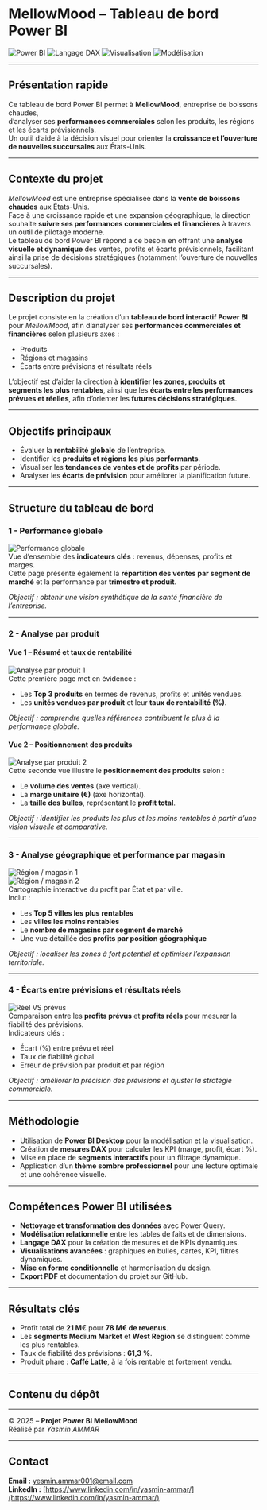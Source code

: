 # MellowMood – Tableau de bord Power BI

![Power BI](https://img.shields.io/badge/Outil-Power%20BI-yellow?style=for-the-badge&logo=powerbi)
![Langage DAX](https://img.shields.io/badge/DAX-Measures-blue?style=for-the-badge)
![Visualisation](https://img.shields.io/badge/Visualisation-Dashboard-orange?style=for-the-badge)
![Modélisation](https://img.shields.io/badge/Modélisation-Données-green?style=for-the-badge)

---

## Présentation rapide
Ce tableau de bord Power BI permet à **MellowMood**, entreprise de boissons chaudes,  
d’analyser ses **performances commerciales** selon les produits, les régions et les écarts prévisionnels.  
Un outil d’aide à la décision visuel pour orienter la **croissance et l’ouverture de nouvelles succursales** aux États-Unis.

---

## Contexte du projet
*MellowMood* est une entreprise spécialisée dans la **vente de boissons chaudes** aux États-Unis.  
Face à une croissance rapide et une expansion géographique, la direction souhaite **suivre ses performances commerciales et financières** à travers un outil de pilotage moderne.  
Le tableau de bord Power BI répond à ce besoin en offrant une **analyse visuelle et dynamique** des ventes, profits et écarts prévisionnels, facilitant ainsi la prise de décisions stratégiques (notamment l’ouverture de nouvelles succursales).

---

## Description du projet
Le projet consiste en la création d’un **tableau de bord interactif Power BI** pour *MellowMood*, afin d’analyser ses **performances commerciales et financières** selon plusieurs axes :  
- Produits  
- Régions et magasins  
- Écarts entre prévisions et résultats réels  

L’objectif est d’aider la direction à **identifier les zones, produits et segments les plus rentables**, ainsi que les **écarts entre les performances prévues et réelles**, afin d’orienter les **futures décisions stratégiques**.

---

## Objectifs principaux
- Évaluer la **rentabilité globale** de l’entreprise.  
- Identifier les **produits et régions les plus performants**.  
- Visualiser les **tendances de ventes et de profits** par période.  
- Analyser les **écarts de prévision** pour améliorer la planification future.  

---

## Structure du tableau de bord

### 1 - Performance globale
![Performance globale](captures/1-Performance_globale.png)  
Vue d’ensemble des **indicateurs clés** : revenus, dépenses, profits et marges.  
Cette page présente également la **répartition des ventes par segment de marché** et la performance par **trimestre et produit**.  

*Objectif : obtenir une vision synthétique de la santé financière de l’entreprise.*

---

### 2 - Analyse par produit
#### Vue 1 – Résumé et taux de rentabilité
![Analyse par produit 1](captures/2-Analyse_par_produit%20(1).png)  
Cette première page met en évidence :  
- Les **Top 3 produits** en termes de revenus, profits et unités vendues.  
- Les **unités vendues par produit** et leur **taux de rentabilité (%)**.  

*Objectif : comprendre quelles références contribuent le plus à la performance globale.*

#### Vue 2 – Positionnement des produits
![Analyse par produit 2](captures/2-Analyse_par_produit%20(2).png)  
Cette seconde vue illustre le **positionnement des produits** selon :  
- Le **volume des ventes** (axe vertical).  
- La **marge unitaire (€)** (axe horizontal).  
- La **taille des bulles**, représentant le **profit total**.  

*Objectif : identifier les produits les plus et les moins rentables à partir d’une vision visuelle et comparative.*

---

### 3 - Analyse géographique et performance par magasin
![Région / magasin 1](captures/3-Région_%20magasin%20(1).png)  
![Région / magasin 2](captures/3-Région_%20magasin%20(2).png)  
Cartographie interactive du profit par État et par ville.  
Inclut :  
- Les **Top 5 villes les plus rentables**  
- Les **villes les moins rentables**  
- Le **nombre de magasins par segment de marché**  
- Une vue détaillée des **profits par position géographique**  

*Objectif : localiser les zones à fort potentiel et optimiser l’expansion territoriale.*

---

### 4 - Écarts entre prévisions et résultats réels
![Réel VS prévus](captures/4-Réel_VS_prévus.png)  
Comparaison entre les **profits prévus** et **profits réels** pour mesurer la fiabilité des prévisions.  
Indicateurs clés :  
- Écart (%) entre prévu et réel  
- Taux de fiabilité global  
- Erreur de prévision par produit et par région  

*Objectif : améliorer la précision des prévisions et ajuster la stratégie commerciale.*

---

## Méthodologie
- Utilisation de **Power BI Desktop** pour la modélisation et la visualisation.  
- Création de **mesures DAX** pour calculer les KPI (marge, profit, écart %).  
- Mise en place de **segments interactifs** pour un filtrage dynamique.  
- Application d’un **thème sombre professionnel** pour une lecture optimale et une cohérence visuelle.

---

## Compétences Power BI utilisées
- **Nettoyage et transformation des données** avec Power Query.  
- **Modélisation relationnelle** entre les tables de faits et de dimensions.  
- **Langage DAX** pour la création de mesures et de KPIs dynamiques.  
- **Visualisations avancées** : graphiques en bulles, cartes, KPI, filtres dynamiques.  
- **Mise en forme conditionnelle** et harmonisation du design.  
- **Export PDF** et documentation du projet sur GitHub.  

---

## Résultats clés
- Profit total de **21 M€** pour **78 M€ de revenus**.  
- Les **segments Medium Market** et **West Region** se distinguent comme les plus rentables.  
- Taux de fiabilité des prévisions : **61,3 %**.  
- Produit phare : **Caffé Latte**, à la fois rentable et fortement vendu.  

---

## Contenu du dépôt

---

© 2025 – **Projet Power BI MellowMood**  
Réalisé par *Yasmin AMMAR*

---

## Contact
**Email :** [yesmin.ammar001@email.com](mailto:yesmin.ammar001@email.com)  
**LinkedIn :** [https://www.linkedin.com/in/yasmin-ammar/](https://www.linkedin.com/in/yasmin-ammar/)

